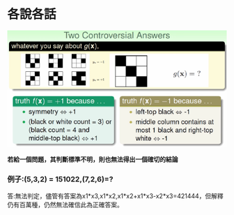# 各說各話

![](/assets/t4gf8e743import.png)

**若給一個問題，其判斷標準不明，則也無法得出一個確切的結論**

### 例子:\(5,3,2\) = 151022,\(7,2,6\)=?

答:無法判定，儘管有答案為x1\*x3,x1\*x2,x1\*x2+x1\*x3-x2\*x3=421444，但解釋仍有百萬種，仍然無法確信此為正確答案。



